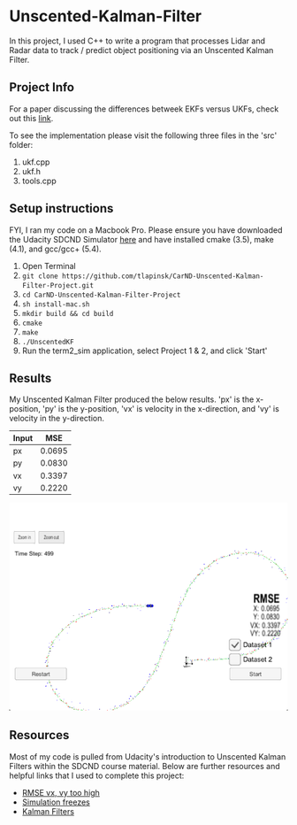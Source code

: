 # Unscented-Kalman-Filter
In this project, I used C++ to write a program that processes Lidar and Radar data to track / predict object positioning via an Unscented Kalman Filter. 

## Project Info
For a paper discussing the differences betweek EKFs versus UKFs, check out this [link](http://citeseerx.ist.psu.edu/viewdoc/download?doi=10.1.1.942.3499&rep=rep1&type=pdf).

To see the implementation please visit the following three files in the 'src' folder:

1. ukf.cpp
2. ukf.h
3. tools.cpp

## Setup instructions
FYI, I ran my code on a Macbook Pro. Please ensure you have downloaded the Udacity SDCND Simulator [here](https://github.com/udacity/self-driving-car-sim/releases/) and have installed cmake (3.5), make (4.1), and gcc/gcc+ (5.4).

1. Open Terminal
2. `git clone https://github.com/tlapinsk/CarND-Unscented-Kalman-Filter-Project.git`
3. `cd CarND-Unscented-Kalman-Filter-Project`
4. `sh install-mac.sh`
5. `mkdir build && cd build`
6. `cmake`
7. `make`
8. `./UnscentedKF`
9. Run the term2_sim application, select Project 1 & 2, and click 'Start'

## Results
My Unscented Kalman Filter produced the below results. 'px' is the x-position, 'py' is the y-position, 'vx' is velocity in the x-direction, and 'vy' is velocity in the y-direction.

| Input |   MSE   |
| ----- | ------- |
|  px   | 0.0695  |
|  py   | 0.0830  |
|  vx   | 0.3397  |
|  vy   | 0.2220  |


![Visualization](https://github.com/tlapinsk/CarND-Unscented-Kalman-Filter-Project/blob/master/output/results.png?raw=true "Visualization")

## Resources
Most of my code is pulled from Udacity's introduction to Unscented Kalman Filters within the SDCND course material. Below are further resources and helpful links that I used to complete this project:

- [RMSE vx, vy too high](https://discussions.udacity.com/t/rmse-vx-vy-too-high/384143)
- [Simulation freezes](https://discussions.udacity.com/t/simulation-freezes-after-few-timestamps/375369/5)
- [Kalman Filters](https://medium.com/@kastsiukavets.alena/kalman-filter-extended-kalman-filter-unscented-kalman-filter-dbbd929f83c5)